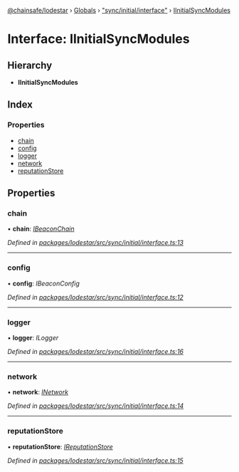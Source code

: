 [@chainsafe/lodestar](../README.md) › [Globals](../globals.md) › ["sync/initial/interface"](../modules/_sync_initial_interface_.md) › [IInitialSyncModules](_sync_initial_interface_.iinitialsyncmodules.md)

# Interface: IInitialSyncModules

## Hierarchy

* **IInitialSyncModules**

## Index

### Properties

* [chain](_sync_initial_interface_.iinitialsyncmodules.md#chain)
* [config](_sync_initial_interface_.iinitialsyncmodules.md#config)
* [logger](_sync_initial_interface_.iinitialsyncmodules.md#logger)
* [network](_sync_initial_interface_.iinitialsyncmodules.md#network)
* [reputationStore](_sync_initial_interface_.iinitialsyncmodules.md#reputationstore)

## Properties

###  chain

• **chain**: *[IBeaconChain](_chain_interface_.ibeaconchain.md)*

*Defined in [packages/lodestar/src/sync/initial/interface.ts:13](https://github.com/ChainSafe/lodestar/blob/0e426d2/packages/lodestar/src/sync/initial/interface.ts#L13)*

___

###  config

• **config**: *IBeaconConfig*

*Defined in [packages/lodestar/src/sync/initial/interface.ts:12](https://github.com/ChainSafe/lodestar/blob/0e426d2/packages/lodestar/src/sync/initial/interface.ts#L12)*

___

###  logger

• **logger**: *ILogger*

*Defined in [packages/lodestar/src/sync/initial/interface.ts:16](https://github.com/ChainSafe/lodestar/blob/0e426d2/packages/lodestar/src/sync/initial/interface.ts#L16)*

___

###  network

• **network**: *[INetwork](_network_interface_.inetwork.md)*

*Defined in [packages/lodestar/src/sync/initial/interface.ts:14](https://github.com/ChainSafe/lodestar/blob/0e426d2/packages/lodestar/src/sync/initial/interface.ts#L14)*

___

###  reputationStore

• **reputationStore**: *[IReputationStore](_sync_ireputation_.ireputationstore.md)*

*Defined in [packages/lodestar/src/sync/initial/interface.ts:15](https://github.com/ChainSafe/lodestar/blob/0e426d2/packages/lodestar/src/sync/initial/interface.ts#L15)*
